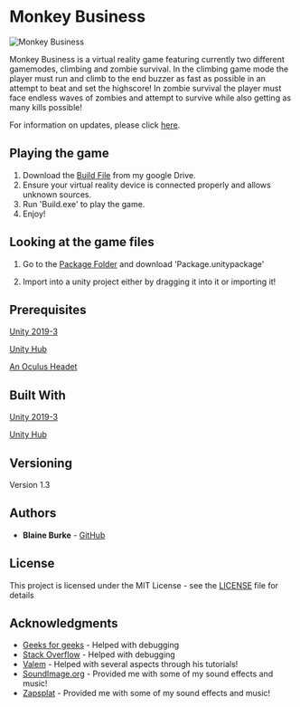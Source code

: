 # Monkey Business

![Monkey Business](https://github.com/BurkeBlaine1999/Final-Year-Project/blob/main/Assets/Resources/MonkeyBusiness2.1.png?raw=true )

Monkey Business is a virtual reality game featuring currently two different gamemodes, climbing and zombie survival.
In the climbing game mode the player must run and climb to the end buzzer as fast as possible in an attempt to beat and set the highscore! In zombie survival the player must face endless waves of zombies and attempt to survive while also getting as many kills possible!

For information on updates, please click [here](https://github.com/BurkeBlaine1999/Final-Year-Project/blob/main/GameUpdates.md).

## Playing the game

1) Download the [Build File](https://drive.google.com/file/d/1SbXX_KgFAcwsRRc37YQQm4BYp44vZpO8/view?usp=sharing) from my google Drive.
2) Ensure your virtual reality device is connected properly and allows unknown sources.
3) Run 'Build.exe' to play the game.
4) Enjoy!

## Looking at the game files

1. Go to the [Package Folder](Link) and download 'Package.unitypackage'
  
2. Import into a unity project either by dragging it into it or importing it!

## Prerequisites

[Unity 2019-3](https://unity.com/releases/2019-3)

[Unity Hub](https://unity3d.com/get-unity/download)

[An Oculus Headet](https://www.oculus.com/quest-2/)

## Built With

[Unity 2019-3](https://unity.com/releases/2019-3)

[Unity Hub](https://unity3d.com/get-unity/download)

## Versioning

Version 1.3

## Authors

* **Blaine Burke** - [GitHub](https://github.com/BurkeBlaine1999)

## License

This project is licensed under the MIT License - see the [LICENSE](https://github.com/BurkeBlaine1999/Final-Year-Project/blob/main/LICENSE) file for details

## Acknowledgments

* [Geeks for geeks](https://www.geeksforgeeks.org/) - Helped with debugging 
* [Stack Overflow](https://stackoverflow.com/) - Helped with debugging 
* [Valem](https://www.youtube.com/channel/UCPJlesN59MzHPPCp0Lg8sLw) - Helped with several aspects through his tutorials! 
* [SoundImage.org](http://soundimage.org/) - Provided me with some of my sound effects and music! 
* [Zapsplat](https://www.zapsplat.com/) - Provided me with some of my sound effects and music! 

